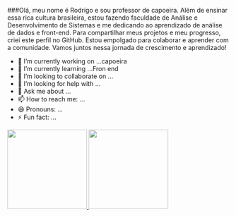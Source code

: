 ###Olá, meu nome é Rodrigo e sou professor de capoeira. Além de ensinar essa rica cultura brasileira, estou fazendo faculdade de Análise e Desenvolvimento de Sistemas e me dedicando ao aprendizado de análise de dados e front-end. Para compartilhar meus projetos e meu progresso, criei este perfil no GitHub. Estou empolgado para colaborar e aprender com a comunidade. Vamos juntos nessa jornada de crescimento e aprendizado!




- 🔭 I’m currently working on ...capoeira
- 🌱 I’m currently learning ...Fron end
- 👯 I’m looking to collaborate on ...
- 🤔 I’m looking for help with ...
- 💬 Ask me about ...
- 📫 How to reach me: ...
- 😄 Pronouns: ...
- ⚡ Fun fact: ...


<div align="between">
    <a href="https://github.com/professorsoares">
      <img height="180em" src="https://github-readme-stats.vercel.app/api?username=R82andrade&theme=light&show_icons=true" />
      <img height="180em" src="https://github-readme-stats.vercel.app/api/top-langs/?username=R82andrade&theme=light&show_icons=true&layout=compact"/>
    </a>
  </div>
